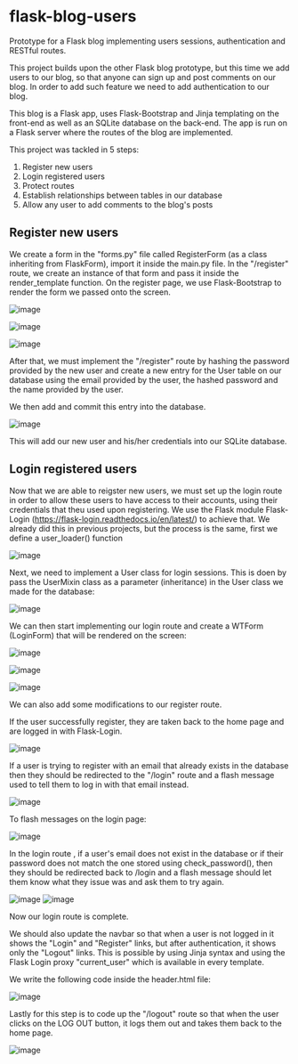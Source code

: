 # flask-blog-users
Prototype for a Flask blog implementing users sessions, authentication and RESTful routes.

This project builds upon the other Flask blog prototype, but this time we add users to our blog, so that anyone can sign up
and post comments on our blog. In order to add such feature we need to add authentication to our blog.

This blog is a Flask app, uses Flask-Bootstrap and Jinja templating on the front-end as well as an SQLite database on the back-end.
The app is run on a Flask server where the routes of the blog are implemented.

This project was tackled in 5 steps:

1. Register new users
2. Login registered users
3. Protect routes
4. Establish relationships between tables in our database
5. Allow any user to add comments to the blog's posts

## Register new users

We create a form in the "forms.py" file called RegisterForm (as a class inheriting from FlaskForm), import it inside the main.py file.
In the "/register" route, we create an instance of that form and pass it inside the render_template function.
On the register page, we use Flask-Bootstrap to render the form we passed onto the screen.

![image](https://user-images.githubusercontent.com/55893421/119278416-31177500-bbf3-11eb-932f-6783dfad0fb1.png)

![image](https://user-images.githubusercontent.com/55893421/119278440-4d1b1680-bbf3-11eb-9743-571de36cde87.png)

![image](https://user-images.githubusercontent.com/55893421/119278429-4391ae80-bbf3-11eb-8922-2e2cd7828d4d.png)

After that, we must implement the "/register" route by hashing the password provided by the new user and create a new entry for the User table
on our database using the email provided by the user, the hashed password and the name provided by the user.

We then add and commit this entry into the database.

![image](https://user-images.githubusercontent.com/55893421/119278573-23aeba80-bbf4-11eb-8981-ea0b80901251.png)

This will add our new user and his/her credentials into our SQLite database.


## Login registered users

Now that we are able to reigster new users, we must set up the login route in order to allow these users to have access to their accounts,
using their credentials that theu used upon registering. We use the Flask module Flask-Login (https://flask-login.readthedocs.io/en/latest/) to achieve that.
We already did this in previous projects, but the process is the same, first we define a user_loader() function

![image](https://user-images.githubusercontent.com/55893421/119285466-17385b00-bc10-11eb-8300-b0d2b2b56227.png)

Next, we need to implement a User class for login sessions. This is doen by pass the UserMixin class as a parameter (inheritance) in the User class we made 
for the database:

![image](https://user-images.githubusercontent.com/55893421/119285593-5ff01400-bc10-11eb-8253-32f13b55c700.png)

We can then start implementing our login route and create a WTForm (LoginForm) that will be rendered on the screen:

![image](https://user-images.githubusercontent.com/55893421/119285800-e3116a00-bc10-11eb-9558-652f828816a9.png)


![image](https://user-images.githubusercontent.com/55893421/119285707-a5144600-bc10-11eb-96cd-5d8171ad6367.png)

![image](https://user-images.githubusercontent.com/55893421/119285755-c117e780-bc10-11eb-9922-95ff104d0689.png)


We can also add some modifications to our register route.

If the user successfully register, they are taken back to the home page and are logged in with Flask-Login.

![image](https://user-images.githubusercontent.com/55893421/119285962-46030100-bc11-11eb-843d-c30a2bf02222.png)

If a user is trying to register with an email that already exists in the database then they should be redirected to the "/login" route 
and a flash message used to tell them to log in with that email instead.

![image](https://user-images.githubusercontent.com/55893421/119286000-616e0c00-bc11-11eb-9dbb-9e0840b9fe8b.png)
 
To flash messages on the login page:

![image](https://user-images.githubusercontent.com/55893421/119286198-cfb2ce80-bc11-11eb-8225-902285004a0d.png)

In the login route , if a user's email does not exist in the database or if their password does not match the one stored using check_password(),
then they should be redirected back to /login and a flash message should let them know what they issue was and ask them to try again.

![image](https://user-images.githubusercontent.com/55893421/119286369-37691980-bc12-11eb-8451-deaee12f4b1e.png)
![image](https://user-images.githubusercontent.com/55893421/119286459-62ec0400-bc12-11eb-9ae1-77f5341d484b.png)

Now our login route is complete.

We should also update the navbar so that when a user is not logged in it shows the "Login" and "Register" links, but after authentication, it shows
only the "Logout" links. This is possible by using Jinja syntax and using the Flask Login proxy "current_user" which is available in every template.

We write the following code inside the header.html file:

![image](https://user-images.githubusercontent.com/55893421/119286677-ec9bd180-bc12-11eb-9d35-66f37d6ed64a.png)

Lastly for this step is to code up the "/logout" route so that when the user clicks on the LOG OUT button, it logs them out and takes them back to the home page.

 ![image](https://user-images.githubusercontent.com/55893421/119286816-3389c700-bc13-11eb-8166-6085f21392e4.png)












